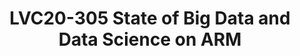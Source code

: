 ---
categories:
- lvc20
description: This talk will walk you through the Journey Linaro BDDS team has gone
  through in making ARM a first class citizen in Big Data and Data Science Ecosystem.
  We will cover what we have accomplished in porting and testing. We will cover what
  we are currently working on and we will highlight the tasks in our roadmap. We will
  provide updates on Bigtop project as well as updates on Big Data and Data science
  projects with CI setup on ARM hardware running in developer cloud.
image: /assets/images/featured-images/lvc20/LVC20-305.png
session_id: LVC20-305
session_room: DataCenter
session_slot:
  end_time: 2020-09-24 16:10
  start_time: 2020-09-24 15:45
session_speakers:
- speaker_bio: Contributor to Apache Bigtop and other big data projects&lt;br /&gt;
    Past TSC member of ODPi&lt;br /&gt; Vast implementation experience in Big Data
    technologies.&lt;br /&gt; Working as Tech Lead - Big Data at Linaro for past 5
    years
  speaker_company: Linaro
  speaker_image: http://avatars.sched.co/2/ed/7249937/avatar.jpg.320x320px.jpg?6ac
  speaker_name: Ganesh Raju
  speaker_position: Tech Lead, Big Data and Data Science Team
  speaker_role: speaker
session_track: Big Data
tag: session
tags: Big Data
title: LVC20-305 State of Big Data and Data Science on ARM
---